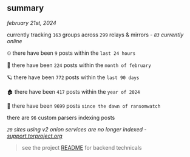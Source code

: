 
## summary
_february 21st, 2024_

currently tracking `163` groups across `299` relays & mirrors - _`83` currently online_

⏲ there have been `9` posts within the `last 24 hours`

🦈 there have been `224` posts within the `month of february`

🪐 there have been `772` posts within the `last 90 days`

🏚 there have been `417` posts within the `year of 2024`

🦕 there have been `9699` posts `since the dawn of ransomwatch`

there are `96` custom parsers indexing posts

_`20` sites using v2 onion services are no longer indexed - [support.torproject.org](https://support.torproject.org/onionservices/v2-deprecation/)_

> see the project [README](https://github.com/joshhighet/ransomwatch#ransomwatch--) for backend technicals
